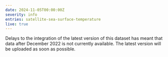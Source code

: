 ```yaml
---
date: 2024-11-05T00:00:00Z
severity: info
entries: satellite-sea-surface-temperature
live: true
---
```


Delays to the integration of the latest version of this dataset has meant that data after December 2022 is not currently available. The latest version will be uploaded as soon as possible.
